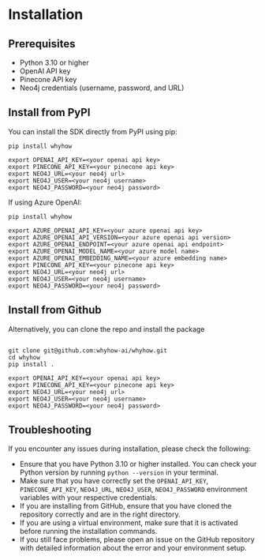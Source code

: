# Installation

## Prerequisites

- Python 3.10 or higher
- OpenAI API key
- Pinecone API key
- Neo4j credentials (username, password, and URL)

## Install from PyPI

You can install the SDK directly from PyPI using pip:

```shell
pip install whyhow

export OPENAI_API_KEY=<your openai api key>
export PINECONE_API_KEY=<your pinecone api key>
export NEO4J_URL=<your neo4j url>
export NEO4J_USER=<your neo4j username>
export NEO4J_PASSWORD=<your neo4j password>
```

If using Azure OpenAI:

```shell
pip install whyhow

export AZURE_OPENAI_API_KEY=<your azure openai api key>
export AZURE_OPENAI_API_VERSION=<your azure openai api version>
export AZURE_OPENAI_ENDPOINT=<your azure openai api endpoint>
export AZURE_OPENAI_MODEL_NAME=<your azure model name>
export AZURE_OPENAI_EMBEDDING_NAME=<your azure embedding name>
export PINECONE_API_KEY=<your pinecone api key>
export NEO4J_URL=<your neo4j url>
export NEO4J_USER=<your neo4j username>
export NEO4J_PASSWORD=<your neo4j password>
```
## Install from Github

Alternatively, you can clone the repo and install the package

```shell

git clone git@github.com:whyhow-ai/whyhow.git
cd whyhow
pip install .

export OPENAI_API_KEY=<your openai api key>
export PINECONE_API_KEY=<your pinecone api key>
export NEO4J_URL=<your neo4j url>
export NEO4J_USER=<your neo4j username>
export NEO4J_PASSWORD=<your neo4j password>
```

## Troubleshooting

If you encounter any issues during installation, please check the following:

- Ensure that you have Python 3.10 or higher installed. You can check your Python version by running `python --version` in your terminal.
- Make sure that you have correctly set the `OPENAI_API_KEY`, `PINECONE_API_KEY`, `NEO4J_URL`, `NEO4J_USER`, `NEO4J_PASSWORD` environment variables with your respective credentials.
- If you are installing from GitHub, ensure that you have cloned the repository correctly and are in the right directory.
- If you are using a virtual environment, make sure that it is activated before running the installation commands.
- If you still face problems, please open an issue on the GitHub repository with detailed information about the error and your environment setup.
